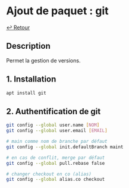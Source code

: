 # Ajout de paquet : git

[↩️ Retour](./README.md)

## Description

Permet la gestion de versions.

## 1. Installation

```bash
apt install git
```

## 2. Authentification de git

```bash
git config --global user.name [NOM]
git config --global user.email [EMAIL]

# main comme nom de branche par défaut
git config --global init.defaultBranch maint

# en cas de conflit, merge par défaut
git config --global pull.rebase false

# changer checkout en co (alias)
git config --global alias.co checkout
```
